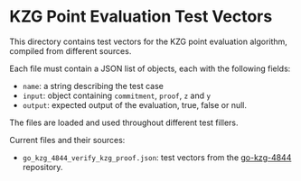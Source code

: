 # KZG Point Evaluation Test Vectors

This directory contains test vectors for the KZG point evaluation algorithm, compiled from different sources.

Each file must contain a JSON list of objects, each with the following fields:
- `name`: a string describing the test case
- `input`: object containing `commitment`, `proof`, `z` and `y`
- `output`: expected output of the evaluation, true, false or null.

The files are loaded and used throughout different test fillers.

Current files and their sources:
- `go_kzg_4844_verify_kzg_proof.json`: test vectors from the [go-kzg-4844](https://github.com/crate-crypto/go-kzg-4844) repository.